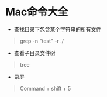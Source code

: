 # Mac命令大全

- 查找目录下包含某个字符串的所有文件

> grep -n "test" -r ./

- 查看子目录文件树

> tree

- 录屏

> Command + shift + 5


